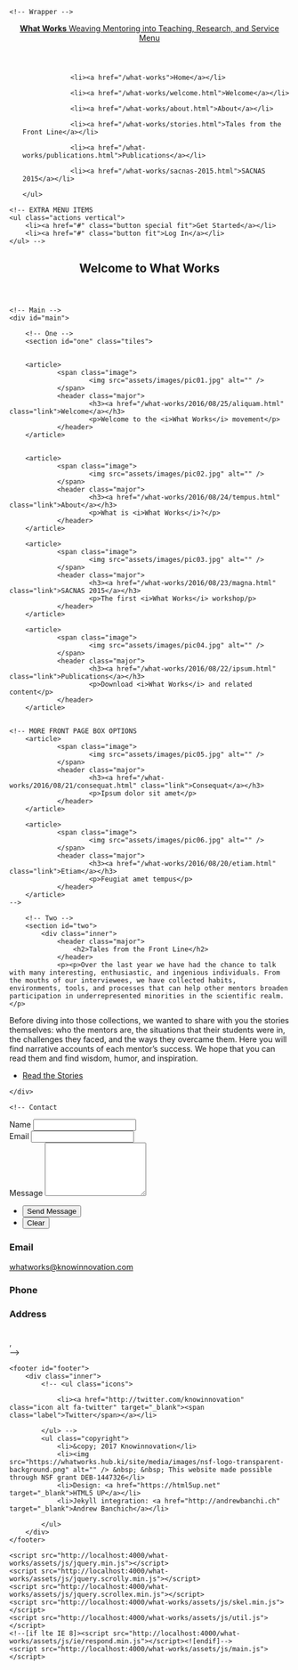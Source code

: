 <!DOCTYPE html>
<!--
	Forty by HTML5 UP
	html5up.net | @ajlkn
	Free for personal and commercial use under the CCA 3.0 license (html5up.net/license)
-->
<html>

<head>
	<title>What Works</title>
	<meta charset="utf-8" />
	<meta name="viewport" content="width=device-width, initial-scale=1, user-scalable=no" />
	<!--[if lte IE 8]><script src="/what-works/assets/js/ie/html5shiv.js"></script><![endif]-->
	<link rel="stylesheet" href="/what-works/assets/css/main.css" />
	<!--[if lte IE 9]><link rel="stylesheet" href="/what-works/assets/css/ie9.css" /><![endif]-->
	<!--[if lte IE 8]><link rel="stylesheet" href="/what-works/assets/css/ie8.css" /><![endif]-->
  </head>

<body>

    <!-- Wrapper -->
<div id="wrapper">

<!-- Header -->
<header id="header" class="alt">
	<a href="http://localhost:4000/what-works/" class="logo"><strong>What Works</strong> <span>Weaving Mentoring into Teaching, Research, and Service</span></a>
	<nav>
		<a href="#menu">Menu</a>
	</nav>
</header>

<!-- Menu -->
<nav id="menu">
	<ul class="links">

		        <li><a href="/what-works">Home</a></li>
	    	
		        <li><a href="/what-works/welcome.html">Welcome</a></li>

		        <li><a href="/what-works/about.html">About</a></li>
		    
		        <li><a href="/what-works/stories.html">Tales from the Front Line</a></li>

		        <li><a href="/what-works/publications.html">Publications</a></li>
		          
		        <li><a href="/what-works/sacnas-2015.html">SACNAS 2015</a></li>
		   
	</ul>
  </ul>
  </ul>
		    
	<!-- EXTRA MENU ITEMS 
	<ul class="actions vertical">
		<li><a href="#" class="button special fit">Get Started</a></li>
		<li><a href="#" class="button fit">Log In</a></li>
	</ul> -->
</nav>
    <!-- Banner -->
    <section id="banner" class="major">
        <div class="inner">
            <header class="major">
                <h1>Welcome to What Works</h1>
            </header>
              <!-- SCROLL DOWN MORE INFO BUTTON
                <div class="content">
                <p style="text-transform: uppercase;"></p>
                <ul class="actions">
                    <li><a href="#one" class="button next scrolly">Watch an Introduction to What Works</a></li>
                </ul>
            </div> -->
        </div>
    </section>

    <!-- Main -->
    <div id="main">

        <!-- One -->
        <section id="one" class="tiles">
	
	
        <article>
                <span class="image">
                        <img src="assets/images/pic01.jpg" alt="" />
                </span>
                <header class="major">
                        <h3><a href="/what-works/2016/08/25/aliquam.html" class="link">Welcome</a></h3>
                        <p>Welcome to the <i>What Works</i> movement</p>
                </header>
        </article>
	
	
        <article>
                <span class="image">
                        <img src="assets/images/pic02.jpg" alt="" />
                </span>
                <header class="major">
                        <h3><a href="/what-works/2016/08/24/tempus.html" class="link">About</a></h3>
                        <p>What is <i>What Works</i>?</p>
                </header>
        </article>
	
        <article>
                <span class="image">
                        <img src="assets/images/pic03.jpg" alt="" />
                </span>
                <header class="major">
                        <h3><a href="/what-works/2016/08/23/magna.html" class="link">SACNAS 2015</a></h3>
                        <p>The first <i>What Works</i> workshop/p>
                </header>
        </article>
	
        <article>
                <span class="image">
                        <img src="assets/images/pic04.jpg" alt="" />
                </span>
                <header class="major">
                        <h3><a href="/what-works/2016/08/22/ipsum.html" class="link">Publications</a></h3>
                        <p>Download <i>What Works</i> and related content</p>
                </header>
        </article>
	
	
	<!-- MORE FRONT PAGE BOX OPTIONS
        <article>
                <span class="image">
                        <img src="assets/images/pic05.jpg" alt="" />
                </span>
                <header class="major">
                        <h3><a href="/what-works/2016/08/21/consequat.html" class="link">Consequat</a></h3>
                        <p>Ipsum dolor sit amet</p>
                </header>
        </article>
	
        <article>
                <span class="image">
                        <img src="assets/images/pic06.jpg" alt="" />
                </span>
                <header class="major">
                        <h3><a href="/what-works/2016/08/20/etiam.html" class="link">Etiam</a></h3>
                        <p>Feugiat amet tempus</p>
                </header>
        </article>
	-->
	
</section>

        <!-- Two -->
        <section id="two">
            <div class="inner">
                <header class="major">
                    <h2>Tales from the Front Line</h2>
                </header>
                <p><p>Over the last year we have had the chance to talk with many interesting, enthusiastic, and ingenious individuals. From the mouths of our interviewees, we have collected habits, environments, tools, and processes that can help other mentors broaden participation in underrepresented minorities in the scientific realm.</p>

<p>Before diving into those collections, we wanted to share with you the stories themselves: who the mentors are, the situations that their students were in, the challenges they faced, and the ways they overcame them. Here you will find narrative accounts of each mentor’s success. We hope that you can read them and find wisdom, humor, and inspiration.</p>
</p>
                <ul class="actions">
                    <li><a href="landing.html" class="button next">Read the Stories</a></li>
                </ul>
            </div>
        </section>

    </div>

    <!-- Contact
<section id="contact">
	<div class="inner">
		<section>
			<form action="https://formspree.io/whatworks@knowinnovation.com" method="POST">
				<div class="field half first">
					<label for="name">Name</label>
					<input type="text" name="name" id="name" />
				</div>
				<div class="field half">
					<label for="email">Email</label>
					<input type="text" name="_replyto" id="email" />
				</div>
				<div class="field">
					<label for="message">Message</label>
					<textarea name="message" id="message" rows="6"></textarea>
				</div>
				<ul class="actions">
					<li><input type="submit" value="Send Message" class="special" /></li>
					<li><input type="reset" value="Clear" /></li>
				</ul>
			</form>
		</section>
		<section class="split">
			<section>
				<div class="contact-method">
					<span class="icon alt fa-envelope"></span>
					<h3>Email</h3>
					<a href="#">whatworks@knowinnovation.com</a>
				</div>
			</section>
			<section>
				<div class="contact-method">
					<span class="icon alt fa-phone"></span>
					<h3>Phone</h3>
					<span></span>
				</div>
			</section>
			<section>
				<div class="contact-method">
					<span class="icon alt fa-home"></span>
					<h3>Address</h3>
					<span><br />
					,  <br />
					</span>
				</div>
			</section>
		</section>
	</div>
</section> -->

<!-- Footer -->
	<footer id="footer">
		<div class="inner">
			<!-- <ul class="icons">
				
				<li><a href="http://twitter.com/knowinnovation" class="icon alt fa-twitter" target="_blank"><span class="label">Twitter</span></a></li>
				
			</ul> -->
			<ul class="copyright">
				<li>&copy; 2017 Knowinnovation</li>
				<li><img src="https://whatworks.hub.ki/site/media/images/nsf-logo-transparent-background.png" alt="" /> &nbsp; &nbsp; This website made possible through NSF grant DEB-1447326</li>
				<li>Design: <a href="https://html5up.net" target="_blank">HTML5 UP</a></li>
				<li>Jekyll integration: <a href="http://andrewbanchi.ch" target="_blank">Andrew Banchich</a></li>

			</ul>
		</div>
	</footer>

</div>

<!-- Scripts -->
	<script src="http://localhost:4000/what-works/assets/js/jquery.min.js"></script>
	<script src="http://localhost:4000/what-works/assets/js/jquery.scrolly.min.js"></script>
	<script src="http://localhost:4000/what-works/assets/js/jquery.scrollex.min.js"></script>
	<script src="http://localhost:4000/what-works/assets/js/skel.min.js"></script>
	<script src="http://localhost:4000/what-works/assets/js/util.js"></script>
	<!--[if lte IE 8]><script src="http://localhost:4000/what-works/assets/js/ie/respond.min.js"></script><![endif]-->
	<script src="http://localhost:4000/what-works/assets/js/main.js"></script>

</body>

</html>
